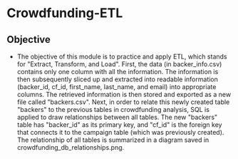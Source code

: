 # Crowdfunding-ETL
## Objective
- The objective of this module is to practice and apply ETL, which stands for "Extract, Transform, and Load". First, the data (in backer_info.csv) contains only one column with all the information. The information is then subsequently sliced up and extracted into readable information (backer_id, cf_id, first_name, last_name, and email) into appropriate columns. The retrieved information is then stored and exported as a new file called "backers.csv". Next, in order to relate this newly created table "backers" to the previous tables in crowdfunding analysis, SQL is applied to draw relationships between all tables. The new "backers" table has "backer_id" as its primary key, and "cf_id" is the foreign key that connects it to the campaign table (which was previously created). The relationship of all tables is summarized in a diagram saved in  crowdfunding_db_relationships.png.
